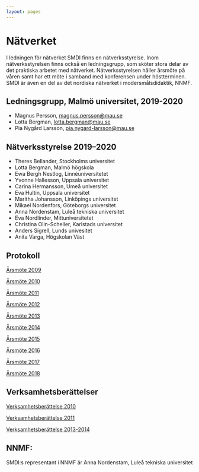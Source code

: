 ```yaml
---
layout: pages
---
```


#  Nätverket

I ledningen för nätverket SMDI finns en nätverksstyrelse. Inom nätverksstyrelsen finns också en ledningsgrupp, som sköter stora delar av det praktiska arbetet med nätverket. Nätverksstyrelsen håller årsmöte på våren samt har ett möte i samband med konferensen under höstterminen. SMDI är även en del av det nordiska nätverket i modersmålsdidaktik, NNMF.

## Ledningsgrupp, Malmö universitet, 2019-2020

* Magnus Persson, magnus.persson@mau.se
* Lotta Bergman, lotta.bergman@mau.se
* Pia Nygård Larsson, pia.nygard-larsson@mau.se 

## Nätverksstyrelse 2019–2020

* Theres Bellander, Stockholms universitet
* Lotta Bergman, Malmö högskola
* Ewa Bergh Nestlog, Linnéuniversitetet
* Yvonne Hallesson, Uppsala universitet
* Carina Hermansson, Umeå universitet
* Eva Hultin, Uppsala universitet
* Maritha Johansson, Linköpings universitet
* Mikael Nordenfors, Göteborgs universitet
* Anna Nordenstam, Luleå tekniska universitet
* Eva Nordlinder, Mittuniversitetet
* Christina Olin-Scheller, Karlstads universitet
* Anders Sigrell, Lunds univesitet
* Anita Varga, Högskolan Väst


## Protokoll

[Årsmöte 2009](https://drive.google.com/open?id=1ET5L63_Y0IfibY0HKg61n5uTWs1ft1QN)

[Årsmöte 2010](https://drive.google.com/open?id=1xyixM1tEyx3LCM_WNOGnuBlW2Icrt8Xa)

[Årsmöte 2011](https://drive.google.com/open?id=1zcm-ToiicLsE4Q9bZCUixE7ptW_2a4ue)

[Årsmöte 2012](https://drive.google.com/open?id=1gRlReIaP6MdW-68MPXNzDLfAFQI4S8sU)

[Årsmöte 2013](https://drive.google.com/open?id=1KkS9NMOvjlJ5Oinzhj_5FUKY3MawSe_y)

[Årsmöte 2014](https://drive.google.com/open?id=1MY9M8qiSbFrDlA21RKfDbZzTE5NE30Ee)

[Årsmöte 2015](https://drive.google.com/open?id=1Azr1gHh3cdCEAzjQjyuY5xL3tttf2xHm)

[Årsmöte 2016](https://drive.google.com/open?id=13wjhJr1_xqK7eIGxb-7wUXsUHs3sPlcc)

[Årsmöte 2017](https://drive.google.com/open?id=1S6ehus0u7950IJtXgU43boY5rtwVfB7B)

[Årsmöte 2018](https://drive.google.com/open?id=1PqV1p0adCWiACZLFT8HrjNf4L0uRSqUP)

## Verksamhetsberättelser

[Verksamhetsberättelse 2010](https://drive.google.com/open?id=11c-SOFPqGyTK475EndyV5L-NVb6wcQEb)


[Verksamhetsberättelse 2011](https://drive.google.com/open?id=1OYedZPn6o284YH3dp6QdNKuE-V0w_1jI)


[Verksamhetsberättelse 2013-2014](https://drive.google.com/open?id=1edqmBKVYCnEqEzSWzHY1PjL_q0VAi8Bw)

## NNMF:
SMDI:s representant i NNMF är Anna Nordenstam, Luleå tekniska universitet
